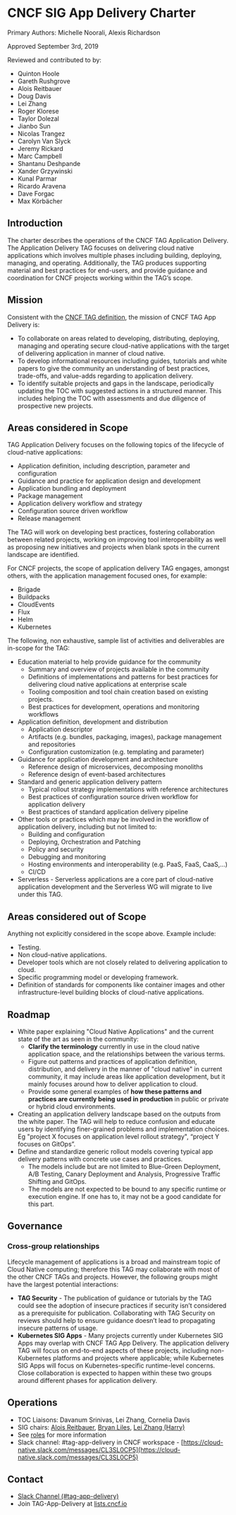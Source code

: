 # CNCF SIG App Delivery Charter

Primary Authors: Michelle Noorali, Alexis Richardson

Approved September 3rd, 2019

Reviewed and contributed to by:

* Quinton Hoole
* Gareth Rushgrove
* Alois Reitbauer
* Doug Davis
* Lei Zhang
* Roger Klorese
* Taylor Dolezal
* Jianbo Sun
* Nicolas Trangez
* Carolyn Van Slyck
* Jeremy Rickard
* Marc Campbell
* Shantanu Deshpande
* Xander Grzywinski
* Kunal Parmar
* Ricardo Aravena
* Dave Forgac
* Max Körbächer

## **Introduction**

The charter describes the operations of the CNCF TAG Application Delivery. The Application Delivery TAG focuses on delivering cloud native applications which involves multiple phases including building, deploying, managing, and operating. Additionally, the TAG produces supporting material and best practices for end-users, and provide guidance and coordination for CNCF projects working within the TAG’s scope.

## **Mission**

Consistent with the [CNCF TAG definition](https://github.com/cncf/toc/blob/main/tags/cncf-tags.md), the mission of CNCF TAG App Delivery is:

* To collaborate on areas related to developing, distributing, deploying, managing and operating secure cloud-native applications with the target of delivering application in manner of cloud native.
* To develop informational resources including guides, tutorials and white papers to give the community an understanding of best practices, trade-offs, and value-adds regarding to application delivery.
* To identify suitable projects and gaps in the landscape, periodically updating the TOC with suggested actions in a structured manner. This includes helping the TOC with assessments and due diligence of prospective new projects.

## **Areas considered in Scope**

TAG Application Delivery focuses on the following topics of the lifecycle of cloud-native applications:

* Application definition, including description, parameter and configuration
* Guidance and practice for application design and development
* Application bundling and deployment
* Package management
* Application delivery workflow and strategy
* Configuration source driven workflow
* Release management

The TAG will work on developing best practices, fostering collaboration between related projects, working on improving tool interoperability as well as proposing new initiatives and projects when blank spots in the current landscape are identified. 

For CNCF projects, the scope of application delivery TAG engages, amongst others, with the application management focused ones, for example:

* Brigade
* Buildpacks
* CloudEvents
* Flux
* Helm
* Kubernetes

The following, non exhaustive, sample list of activities and deliverables are in-scope for the TAG:

* Education material to help provide guidance for the community
    * Summary and overview of projects available in the community
    * Definitions of implementations and patterns for best practices for delivering cloud native applications at enterprise scale
    * Tooling composition and tool chain creation based on existing projects. 
    * Best practices for development, operations and monitoring workflows
* Application definition, development and distribution
    * Application descriptor
    * Artifacts (e.g. bundles, packaging, images), package management and repositories
    * Configuration customization (e.g. templating and parameter)
* Guidance for application development and architecture
    * Reference design of microservices, decomposing monoliths
    * Reference design of event-based architectures
* Standard and generic application delivery pattern
    * Typical rollout strategy implementations with reference architectures
    * Best practices of configuration source driven workflow for application delivery
    * Best practices of standard application delivery pipeline
* Other tools or practices which may be involved in the workflow of application delivery, including but not limited to:
    * Building and configuration
    * Deploying, Orchestration and Patching
    * Policy and security
    * Debugging and monitoring
    * Hosting environments and interoperability (e.g. PaaS, FaaS, CaaS,...)
    * CI/CD
* Serverless - Serverless applications are a core part of cloud-native application development and the Serverless WG will migrate to live under this TAG.

## **Areas considered out of Scope**

Anything not explicitly considered in the scope above. Example include:

* Testing.
* Non cloud-native applications. 
* Developer tools which are not closely related to delivering application to cloud.
* Specific programming model or developing framework.
* Definition of standards for components like container images and other infrastructure-level building blocks of cloud-native applications. 

## **Roadmap**

* White paper explaining "Cloud Native Applications" and the current state of the art as seen in the community:
    * **Clarify the terminology** currently in use in the cloud native application space, and the relationships between the various terms.
    * Figure out patterns and practices of application definition, distribution, and delivery in the manner of "cloud native" in current community, it may include areas like application development, but it mainly focuses around how to deliver application to cloud.
    * Provide some general examples of **how these patterns and practices are currently being used in production** in public or private or hybrid cloud environments.
* Creating an application delivery landscape based on the outputs from the white paper. The TAG will help to reduce confusion and educate users by identifying finer-grained problems and implementation choices. Eg "project X focuses on application level rollout strategy", “project Y focuses on GitOps”.
* Define and standardize generic rollout models covering typical app delivery patterns with concrete use cases and practices. 
    * The models include but are not limited to Blue-Green Deployment, A/B Testing, Canary Deployment and Analysis, Progressive Traffic Shifting and GitOps.
    * The models are not expected to be bound to any specific runtime or execution engine. If one has to, it may not be a good candidate for this part.

## **Governance**

### Cross-group relationships

Lifecycle management of applications is a broad and mainstream topic of Cloud Native computing; therefore this TAG may collaborate with most of the other CNCF TAGs and projects. However, the following groups might have the largest potential interactions:

* **TAG Security** - The publication of guidance or tutorials by the TAG could see the adoption of insecure practices if security isn’t considered as a prerequisite for publication. Collaborating with TAG Security on reviews should help to ensure guidance doesn’t lead to propagating insecure patterns of usage.
* **Kubernetes SIG Apps** - Many projects currently under Kubernetes SIG Apps may overlap with CNCF TAG App Delivery. The application delivery TAG will focus on end-to-end aspects of these projects, including non-Kubernetes platforms and projects where applicable; while Kubernetes SIG Apps will focus on Kubernetes-specific runtime-level concerns. Close collaboration is expected to happen within these two groups around different phases for application delivery.

## **Operations**

* TOC Liaisons: Davanum Srinivas, Lei Zhang, Cornelia Davis
* SIG chairs: [Alois Reitbauer](https://github.com/AloisReitbauer), [Bryan Liles]((https://github.com/bryanl)), [Lei Zhang (Harry)](https://github.com/resouer)
* See [roles](https://github.com/cncf/tag-security/blob/main/governance/roles.md#role-of-chairs) for more information
* Slack channel: #tag-app-delivery in CNCF workspace - [https://cloud-native.slack.com/messages/CL3SL0CP5](https://cloud-native.slack.com/messages/CL3SL0CP5) 

## **Contact**

* [Slack Channel (#tag-app-delivery)](https://cloud-native.slack.com/messages/CL3SL0CP5 )
* Join TAG-App-Delivery at [lists.cncf.io](http://lists.cncf.io)
